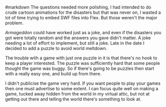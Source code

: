 #markdown
The questions needed more polishing, I had intended to do crude cartoon animations for the disasters but that was never on, I wasted a lot of time trying to embed SWF files into Flex.  But those weren't the major problem.

*Armageddon* could have worked just as a joke, and even if the disasters you got were totally random and the answers you gave didn't matter.  A joke needing a lot of effort to implement, but still a joke.  Late in the date I decided to add a puzzle to avoid world meltdown.

The trouble with a game with just one puzzle in it is that there's no hook to keep a player interested.  The puzzle was sufficiently hard that some people thought the game was buggy.  So if there's going to be puzzles then start with a really easy one, and build up from there.

I didn't publicise the game very hard.  If you want people to play your games then one must advertise to some extent.  I can focus quite well on making a game, tucked away hidden from the world in my virtual attic, but not at getting out there and telling the world there's something to look at.
